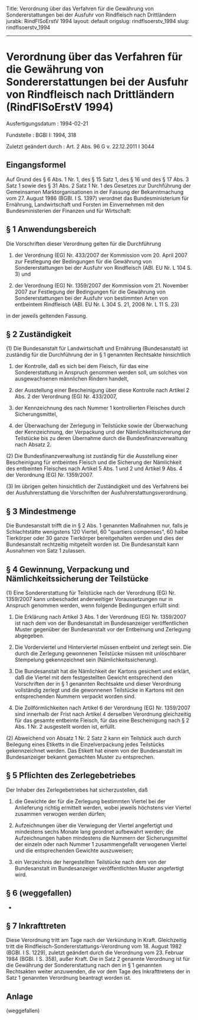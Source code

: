 Title: Verordnung über das Verfahren für die Gewährung von Sondererstattungen bei
  der Ausfuhr von Rindfleisch nach Drittländern
jurabk: RindFlSoErstV 1994
layout: default
origslug: rindflsoerstv_1994
slug: rindflsoerstv_1994

---

# Verordnung über das Verfahren für die Gewährung von Sondererstattungen bei der Ausfuhr von Rindfleisch nach Drittländern (RindFlSoErstV 1994)

Ausfertigungsdatum
:   1994-02-21

Fundstelle
:   BGBl I: 1994, 318

Zuletzt geändert durch
:   Art. 2 Abs. 96 G v. 22.12.2011 I 3044


## Eingangsformel

Auf Grund des § 6 Abs. 1 Nr. 1, des § 15 Satz 1, des § 16 und des § 17
Abs. 3 Satz 1 sowie des § 31 Abs. 2 Satz 1 Nr. 1 des Gesetzes zur
Durchführung der Gemeinsamen Marktorganisationen in der Fassung der
Bekanntmachung vom 27. August 1986 (BGBl. I S. 1397) verordnet das
Bundesministerium für Ernährung, Landwirtschaft und Forsten im
Einvernehmen mit den Bundesministerien der Finanzen und für
Wirtschaft:


## § 1 Anwendungsbereich

Die Vorschriften dieser Verordnung gelten für die Durchführung

1.  der Verordnung (EG) Nr. 433/2007 der Kommission vom 20. April 2007 zur
    Festlegung der Bedingungen für die Gewährung von Sondererstattungen
    bei der Ausfuhr von Rindfleisch (ABl. EU Nr. L 104 S. 3) und


2.  der Verordnung (EG) Nr. 1359/2007 der Kommission vom 21. November 2007
    zur Festlegung der Bedingungen für die Gewährung von
    Sondererstattungen bei der Ausfuhr von bestimmten Arten von entbeintem
    Rindfleisch (ABl. EU Nr. L 304 S. 21, 2008 Nr. L 11 S. 23)



in der jeweils geltenden Fassung.


## § 2 Zuständigkeit

(1) Die Bundesanstalt für Landwirtschaft und Ernährung (Bundesanstalt)
ist zuständig für die Durchführung der in § 1 genannten Rechtsakte
hinsichtlich

1.  der Kontrolle, daß es sich bei dem Fleisch, für das eine
    Sondererstattung in Anspruch genommen werden soll, um solches von
    ausgewachsenen männlichen Rindern handelt,


2.  der Ausstellung einer Bescheinigung über diese Kontrolle nach Artikel
    2 Abs. 2 der Verordnung (EG) Nr. 433/2007,


3.  der Kennzeichnung des nach Nummer 1 kontrollierten Fleisches durch
    Sicherungsmittel,


4.  der Überwachung der Zerlegung in Teilstücke sowie der Überwachung der
    Kennzeichnung, der Verpackung und der Nämlichkeitssicherung der
    Teilstücke bis zu deren Übernahme durch die Bundesfinanzverwaltung
    nach Absatz 2.




(2) Die Bundesfinanzverwaltung ist zuständig für die Ausstellung einer
Bescheinigung für entbeintes Fleisch und die Sicherung der Nämlichkeit
des entbeinten Fleisches nach Artikel 5 Abs. 1 und 2 und Artikel 9
Abs. 4 der Verordnung (EG) Nr. 1359/2007.

(3) Im übrigen gelten hinsichtlich der Zuständigkeit und des
Verfahrens bei der Ausfuhrerstattung die Vorschriften der
Ausfuhrerstattungsverordnung.


## § 3 Mindestmenge

Die Bundesanstalt trifft die in § 2 Abs. 1 genannten Maßnahmen nur,
falls je Schlachtstätte wenigstens 120 Viertel, 60
"quartiers compenses", 60 halbe Tierkörper oder 30 ganze Tierkörper
bereitgehalten werden und dies der Bundesanstalt rechtzeitig
mitgeteilt worden ist. Die Bundesanstalt kann Ausnahmen von Satz 1
zulassen.


## § 4 Gewinnung, Verpackung und Nämlichkeitssicherung der Teilstücke

(1) Eine Sondererstattung für Teilstücke nach der Verordnung (EG) Nr.
1359/2007 kann unbeschadet anderweitiger Voraussetzungen nur in
Anspruch genommen werden, wenn folgende Bedingungen erfüllt sind:

1.  Die Erklärung nach Artikel 3 Abs. 1 der Verordnung (EG) Nr. 1359/2007
    ist nach dem von der Bundesanstalt im Bundesanzeiger veröffentlichen
    Muster gegenüber der Bundesanstalt vor der Entbeinung und Zerlegung
    abgegeben.


2.  Die Vorderviertel und Hinterviertel müssen entbeint und zerlegt sein.
    Die durch die Zerlegung gewonnenen Teilstücke müssen mit unlöschbarer
    Stempelung gekennzeichnet sein (Nämlichkeitssicherung).


3.  Die Bundesanstalt hat die Nämlichkeit der Kartons gesichert und
    erklärt, daß die Viertel mit dem festgestellten Gewicht entsprechend
    den Vorschriften der in § 1 genannten Rechtsakte und dieser Verordnung
    vollständig zerlegt und die gewonnenen Teilstücke in Kartons mit den
    entsprechenden Nummern verpackt worden sind.


4.  Die Zollförmlichkeiten nach Artikel 6 der Verordnung (EG) Nr.
    1359/2007 sind innerhalb der Frist nach Artikel 4 derselben Verordnung
    gleichzeitig für das gesamte entbeinte Fleisch, für das eine
    Bescheinigung nach § 2 Abs. 1 Nr. 2 ausgestellt worden ist, erfüllt.




(2) Abweichend von Absatz 1 Nr. 2 Satz 2 kann ein Teilstück auch durch
Beilegung eines Etiketts in die Einzelverpackung jedes Teilstücks
gekennzeichnet werden. Das Etikett hat einem von der Bundesanstalt im
Bundesanzeiger bekannt gemachten Muster zu entsprechen.


## § 5 Pflichten des Zerlegebetriebes

Der Inhaber des Zerlegebetriebes hat sicherzustellen, daß

1.  die Gewichte der für die Zerlegung bestimmten Viertel bei der
    Anlieferung richtig ermittelt werden, wobei jeweils höchstens vier
    Viertel zusammen verwogen werden dürfen;


2.  Aufzeichnungen über die Verwiegung der Viertel angefertigt und
    mindestens sechs Monate lang geordnet aufbewahrt werden; die
    Aufzeichnungen haben mindestens die Nummern der Sicherungsmittel der
    einzeln oder nach Nummer 1 zusammengefaßt verwogenen Viertel und die
    entsprechenden Gewichte auszuweisen;


3.  ein Verzeichnis der hergestellten Teilstücke nach dem von der
    Bundesanstalt im Bundesanzeiger veröffentlichten Muster angefertigt
    wird.





## § 6 (weggefallen)

-


## § 7 Inkrafttreten

Diese Verordnung tritt am Tage nach der Verkündung in Kraft.
Gleichzeitig tritt die Rindfleisch-Sondererstattungs-Verordnung vom
18\. August 1982 (BGBl. I S. 1229), zuletzt geändert durch die
Verordnung vom 23. Februar 1984 (BGBl. I S. 358), außer Kraft.
Die in Satz 2 genannte Verordnung ist für die Gewährung der
Sondererstattung nach den in § 1 genannten Rechtsakten weiter
anzuwenden, die vor dem Tage des Inkrafttretens der in Satz 1
genannten Verordnung beantragt worden ist.


## Anlage

(weggefallen)

